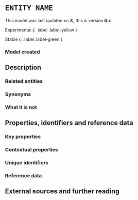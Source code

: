 # `ENTITY NAME`
This model was last updated on **X**, this is version **0.x**

Experimental
{: .label .label-yellow }

Stable
{: .label .label-green }

### Model created

## Description

### Related entities

### Synonyms

### What it is not

## Properties, identifiers and reference data

### Key properties

### Contextual properties

### Unique identifiers

### Reference data

## External sources and further reading
